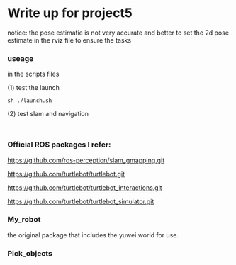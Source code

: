# Write up for project5 


notice: the pose estimatie is not very accurate and better to set the 2d pose estimate in the rviz file to ensure the tasks

### useage

in the scripts files

(1) test the launch

```
sh ./launch.sh
```
(2) test slam and navigation

```


```


### Official ROS packages I refer:


https://github.com/ros-perception/slam_gmapping.git 
 
https://github.com/turtlebot/turtlebot.git
 
https://github.com/turtlebot/turtlebot_interactions.git 

https://github.com/turtlebot/turtlebot_simulator.git


### My_robot 


the original package that includes the yuwei.world for use.



### Pick_objects




###
